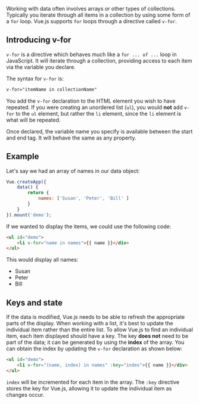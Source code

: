 Working with data often involves arrays or other types of collections. Typically you iterate through all items in a collection by using some form of a `for` loop. Vue.js supports `for` loops through a directive called `v-for`.

## Introducing v-for

`v-for` is a directive which behaves much like a `for ... of ...` loop in JavaScript. It will iterate through a collection, providing access to each item via the variable you declare.

The syntax for `v-for` is:

```html
v-for="itemName in collectionName"
```

You add the `v-for` declaration to the HTML element you wish to have repeated. If you were creating an unordered list (`ul`), you would **not** add `v-for` to the `ul` element, but rather the `li` element, since the `li` element is what will be repeated.

Once declared, the variable name you specify is available between the start and end tag. It will behave the same as any property.

## Example

Let's say we had an array of names in our data object:

```javascript
Vue.createApp({
    data() {
        return {
            names: ['Susan', 'Peter', 'Bill' ]
        }
    }
}).mount('demo');
```

If we wanted to display the items, we could use the following code:

```html
<ul id="demo">
    <li v-for="name in names">{{ name }}</div>
</ul>
```

This would display all names:

- Susan
- Peter
- Bill

## Keys and state

If the data is modified, Vue.js needs to be able to refresh the appropriate parts of the display. When working with a list, it's best to update the individual item rather than the entire list. To allow Vue.js to find an individual item, each item displayed should have a key. The key **does not** need to be part of the data; it can be generated by using the **index** of the array. You can obtain the index by updating the `v-for` declaration as shown below:

```html
<ul id="demo">
    <li v-for="(name, index) in names" :key="index">{{ name }}</div>
</ul>
```

`index` will be incremented for each item in the array. The `:key` directive stores the key for Vue.js, allowing it to update the individual item as changes occur.
